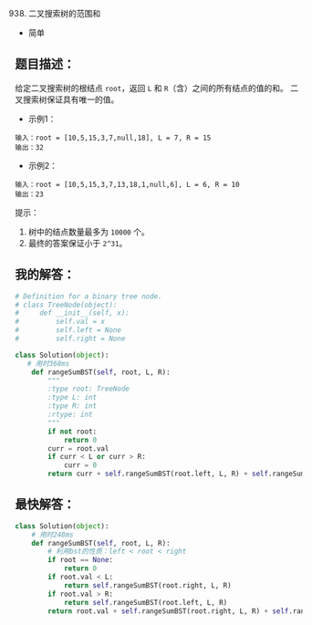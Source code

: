 938. 二叉搜索树的范围和

- 简单

## 题目描述：
给定二叉搜索树的根结点 `root`，返回 `L` 和 `R`（含）之间的所有结点的值的和。
二叉搜索树保证具有唯一的值。

- 示例1：

```
输入：root = [10,5,15,3,7,null,18], L = 7, R = 15
输出：32
```

- 示例2：

```
输入：root = [10,5,15,3,7,13,18,1,null,6], L = 6, R = 10
输出：23
```

提示：
1. 树中的结点数量最多为 `10000` 个。
2. 最终的答案保证小于 `2^31`。

## 我的解答：
``` python
# Definition for a binary tree node.
# class TreeNode(object):
#     def __init__(self, x):
#         self.val = x
#         self.left = None
#         self.right = None

class Solution(object):
   # 用时368ms
    def rangeSumBST(self, root, L, R):
        """
        :type root: TreeNode
        :type L: int
        :type R: int
        :rtype: int
        """
        if not root:
            return 0
        curr = root.val
        if curr < L or curr > R:
            curr = 0
        return curr + self.rangeSumBST(root.left, L, R) + self.rangeSumBST(root.right, L, R)
```

## 最快解答：
``` python
class Solution(object):
    # 用时248ms
    def rangeSumBST(self, root, L, R):
        # 利用bst的性质：left < root < right
        if root == None:
            return 0
        if root.val < L:
            return self.rangeSumBST(root.right, L, R)
        if root.val > R:
            return self.rangeSumBST(root.left, L, R)
        return root.val + self.rangeSumBST(root.right, L, R) + self.rangeSumBST(root.left, L, R)
```
